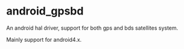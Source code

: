 # android_gpsbd
An android hal driver, support for both gps and bds satellites system.

Mainly support for android4.x.
